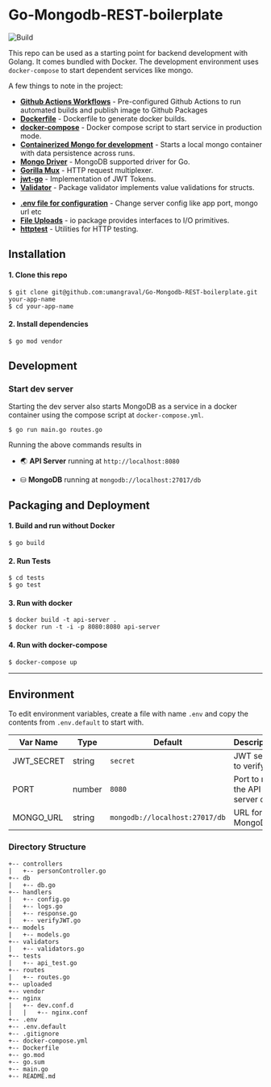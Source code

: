 # Go-Mongodb-REST-boilerplate


![Build](https://github.com/alocin98/ski-planner-api/workflows/Go/badge.svg)


This repo can be used as a starting point for backend development with Golang. It comes bundled with Docker. The development environment uses `docker-compose` to start dependent services like mongo.

A few things to note in the project:
* **[Github Actions Workflows](https://github.com/alocin98/ski-planner-api/tree/main/.github/workflows)** - Pre-configured Github Actions to run automated builds and publish image to Github Packages
* **[Dockerfile](https://github.com/alocin98/ski-planner-api/blob/main/Dockerfile)** - Dockerfile to generate docker builds.
* **[docker-compose](https://github.com/alocin98/ski-planner-api/blob/main/docker-compose.yml)** - Docker compose script to start service in production mode.
* **[Containerized Mongo for development](#development)** - Starts a local mongo container with data persistence across runs.
* **[Mongo Driver](https://go.mongodb.org/mongo-driver)** - MongoDB supported driver for Go.
* **[Gorilla Mux](https://go.mongodb.org/mongo-driver)** - HTTP request multiplexer.
* **[jwt-go](https://github.com/dgrijalva/jwt-go)** - Implementation of JWT Tokens.
* **[Validator](https://gopkg.in/go-playground/validator.v9)** - Package validator implements value validations for structs.
<!-- * **[OpenAPI 3.0 Spec](https://github.com/sidhantpanda/docker-express-typescript-boilerplate/blob/master/openapi.json)** - A starter template to get started with API documentation using OpenAPI 3.0. This API spec is also available when running the development server at `http://localhost:3000/dev/api-docs` -->
* **[.env file for configuration](#environment)** - Change server config like app port, mongo url etc
* **[File Uploads](https://golang.org/pkg/io/)** - io package provides interfaces to I/O primitives.
* **[httptest](#testing)** - Utilities for HTTP testing.

## Installation

#### 1. Clone this repo

```
$ git clone git@github.com:umangraval/Go-Mongodb-REST-boilerplate.git your-app-name
$ cd your-app-name
```

#### 2. Install dependencies

```
$ go mod vendor
```

## Development

### Start dev server
Starting the dev server also starts MongoDB as a service in a docker container using the compose script at `docker-compose.yml`.

```
$ go run main.go routes.go
```
Running the above commands results in 
* 🌏 **API Server** running at `http://localhost:8080`
<!-- * ⚙️**Swagger UI** at `http://localhost:3000/dev/api-docs` -->
* ⛁ **MongoDB** running at `mongodb://localhost:27017/db`

## Packaging and Deployment
#### 1. Build and run without Docker

```
$ go build 
```
#### 2. Run Tests

```
$ cd tests
$ go test
```
#### 3. Run with docker

```
$ docker build -t api-server .
$ docker run -t -i -p 8080:8080 api-server
```

#### 4. Run with docker-compose

```
$ docker-compose up
```


---

## Environment
To edit environment variables, create a file with name `.env` and copy the contents from `.env.default` to start with.

| Var Name  | Type  | Default | Description  |
|---|---|---|---|
| JWT_SECRET  | string  | `secret` |JWT secret to verify  |
|  PORT | number  | `8080` | Port to run the API server on |
|  MONGO_URL | string  | `mongodb://localhost:27017/db` | URL for MongoDB |

<!-- ## Logging
The application uses [winston](https://github.com/winstonjs/winston) as the default logger. The configuration file is at `src/logger.ts`.
* All logs are saved in `./logs` directory and at `/logs` in the docker container.
* The `docker-compose` file has a volume attached to container to expose host directory to the container for writing logs.
* Console messages are prettified
* Each line in error log file is a stringified JSON. -->


### Directory Structure

```
+-- controllers
|   +-- personController.go
+-- db
|   +-- db.go
+-- handlers
|   +-- config.go
|   +-- logs.go
|   +-- response.go
|   +-- verifyJWT.go
+-- models
|   +-- models.go
+-- validators
|   +-- validators.go
+-- tests
|   +-- api_test.go
+-- routes
|   +-- routes.go
+-- uploaded
+-- vendor
+-- nginx
|   +-- dev.conf.d
|   |   +-- nginx.conf
+-- .env
+-- .env.default
+-- .gitignore
+-- docker-compose.yml
+-- Dockerfile
+-- go.mod
+-- go.sum
+-- main.go
+-- README.md
```